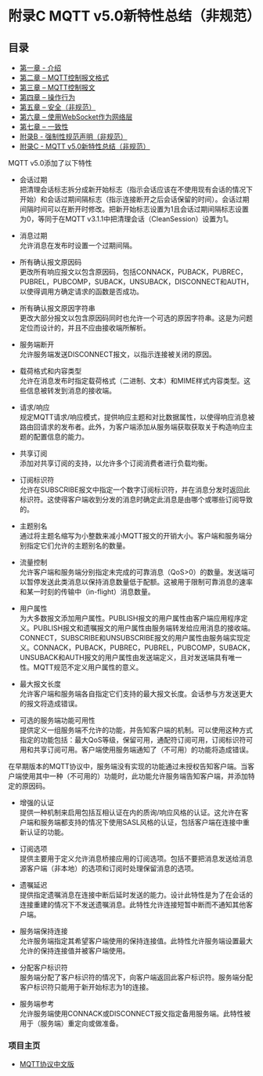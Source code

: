 # 附录C MQTT v5.0新特性总结（非规范）

## 目录

- [第一章 - 介绍](01-Introduction.md)
- [第二章 – MQTT控制报文格式](02-ControlPacketFormat.md)
- [第三章 – MQTT控制报文](03-ControlPackets.md)
- [第四章 – 操作行为](04-OperationalBehavior.md)
- [第五章 – 安全（非规范）](05-Security.md)
- [第六章 – 使用WebSocket作为网络层](06-WebSocket.md)
- [第七章 – 一致性](07-Conformance.md)
- [附录B - 强制性规范声明（非规范）](08-AppendixB.md)
- [附录C - MQTT v5.0新特性总结（非规范）](09-AppendixC.md)

MQTT v5.0添加了以下特性  

-   会话过期  
把清理会话标志拆分成新开始标志（指示会话应该在不使用现有会话的情况下开始）和会话过期间隔标志（指示连接断开之后会话保留的时间）。会话过期间隔时间可以在断开时修改。把新开始标志设置为1且会话过期间隔标志设置为0，等同于在MQTT v3.1.1中把清理会话（CleanSession）设置为1。

-   消息过期  
允许消息在发布时设置一个过期间隔。

-   所有确认报文原因码  
更改所有响应报文以包含原因码，包括CONNACK，PUBACK，PUBREC，PUBREL，PUBCOMP，SUBACK，UNSUBACK，DISCONNECT和AUTH，以使得调用方确定请求的函数是否成功。

-   所有确认报文原因字符串  
更改大部分报文以包含原因码同时也允许一个可选的原因字符串。这是为问题定位而设计的，并且不应由接收端所解析。

-   服务端断开  
允许服务端发送DISCONNECT报文，以指示连接被关闭的原因。 

-   载荷格式和内容类型  
允许在消息发布时指定载荷格式（二进制、文本）和MIME样式内容类型。这些信息被转发到消息的接收端。

-   请求/响应  
规定MQTT请求/响应模式，提供响应主题和对比数据属性，以使得响应消息被路由回请求的发布者。此外，为客户端添加从服务端获取获取关于构造响应主题的配置信息的能力。

-   共享订阅  
添加对共享订阅的支持，以允许多个订阅消费者进行负载均衡。

-   订阅标识符  
允许在SUBSCRIBE报文中指定一个数字订阅标识符，并在消息分发时返回此标识符。这使得客户端收到分发的消息时确定此消息是由哪个或哪些订阅导致的。

-   主题别名  
通过将主题名缩写为小整数来减小MQTT报文的开销大小。客户端和服务端分别指定它们允许的主题别名的数量。

-   流量控制  
允许客户端和服务端分别指定未完成的可靠消息（QoS>0）的数量。发送端可以暂停发送此类消息以保持消息数量低于配额。这被用于限制可靠消息的速率和某一时刻的传输中（in-flight）消息数量。

-   用户属性  
为大多数报文添加用户属性。PUBLISH报文的用户属性由客户端应用程序定义。PUBLISH报文和遗嘱报文的用户属性由服务端转发给应用消息的接收端。CONNECT，SUBSCRIBE和UNSUBSCRIBE报文的用户属性由服务端实现定义。CONNACK，PUBACK，PUBREC，PUBREL，PUBCOMP，SUBACK，UNSUBACK和AUTH报文的用户属性由发送端定义，且对发送端具有唯一性。MQTT规范不定义用户属性的意义。

-   最大报文长度  
允许客户端和服务端各自指定它们支持的最大报文长度。会话参与方发送更大的报文将造成错误。

-   可选的服务端功能可用性  
提供定义一组服务端不允许的功能，并告知客户端的机制。可以使用这种方式指定的功能包括：最大QoS等级，保留可用，通配符订阅可用，订阅标识符可用和共享订阅可用。客户端使用服务端通知了（不可用）的功能将造成错误。 

在早期版本的MQTT协议中，服务端没有实现的功能通过未授权告知客户端。当客户端使用其中一种（不可用的）功能时，此功能允许服务端告知客户端，并添加特定的原因码。

-   增强的认证  
提供一种机制来启用包括互相认证在内的质询/响应风格的认证。这允许在客户端和服务端都支持的情况下使用SASL风格的认证，包括客户端在连接中重新认证的功能。

-   订阅选项  
提供主要用于定义允许消息桥接应用的订阅选项。包括不要把消息发送给消息源客户端（非本地）的选项和订阅时处理保留消息的选项。

-   遗嘱延迟  
提供指定遗嘱消息在连接中断后延时发送的能力。设计此特性是为了在会话的连接重建的情况下不发送遗嘱消息。此特性允许连接短暂中断而不通知其他客户端。

-   服务端保持连接  
允许服务端指定其希望客户端使用的保持连接值。此特性允许服务端设置最大允许的保持连接值并被客户端使用。

-   分配客户标识符  
服务端分配了客户标识符的情况下，向客户端返回此客户标识符。服务端分配客户标识符只能用于新开始标志为1的连接。

-   服务端参考  
允许服务端使用CONNACK或DISCONNECT报文指定备用服务端。此特性被用于（服务端）重定向或做准备。


### 项目主页

- [MQTT协议中文版](https://github.com/hui6075/mqtt_v5)


